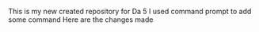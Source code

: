 This is my new created repository for Da 5
I used command prompt to add some command
Here are the changes made
